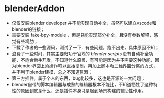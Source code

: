 # blenderAddon
- 仅仅安装blender developer 并不能实现自动补全，虽然可以建立vscode和blender的链接；
- 需要安装 fake-bpy-module ，但是只能实现部分补全，且没有参数解释，感觉有些鸡肋；
- 下载了作者的一些源码，测试了一下，有些问题，跑不出来，具体原因不知；
- 浪费了一些时间，其实主要归功于官方的 *blender scripts* 没有自动补全功能，不适合新手开发，不知道什么原因，有可能是因为并不需要这种功能，因为blender界面上的操作可以直接复制，再加上脚本和三维界面分离的方式，并不利于blender建模，总之不知道原因；
- 第三方插件，属于个人的东西，bug比较多，这也是开源的一大问题；
- blender自带的脚本编辑器与成熟的编辑器根本不能比，不知道牺牲了这种特性的原因到底是什么，还是插件本身只是起到场景构建的辅助性作用。

